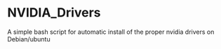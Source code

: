 # NVIDIA_Drivers
A simple bash script for automatic install of the proper nvidia drivers on Debian/ubuntu

